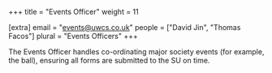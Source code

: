 +++
title = "Events Officer"
weight = 11

[extra]
email = "events@uwcs.co.uk"
people = ["David Jin", "Thomas Facos"]
plural = "Events Officers"
+++

The Events Officer handles co-ordinating major society events (for example, the ball), ensuring all forms are submitted to the SU on time.